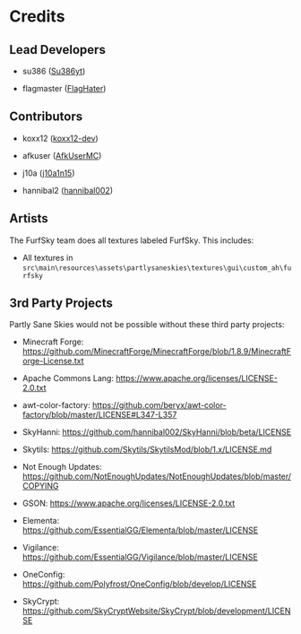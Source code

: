 # Credits

## Lead Developers

- su386 ([Su386yt](https://github.com/Su386yt))

- flagmaster ([FlagHater](https://github.com/FlagHater))

## Contributors

- koxx12 ([koxx12-dev](https://github.com/koxx12-dev))

- afkuser ([AfkUserMC](https://github.com/AfkUserMC))

- j10a ([j10a1n15](https://github.com/j10a1n15))

- hannibal2 ([hannibal002](https://github.com/hannibal002))

## Artists

The FurfSky team does all textures labeled FurfSky. This includes:

- All textures in ``src\main\resources\assets\partlysaneskies\textures\gui\custom_ah\furfsky``

## 3rd Party Projects

Partly Sane Skies would not be possible without these third party projects:

- Minecraft Forge: https://github.com/MinecraftForge/MinecraftForge/blob/1.8.9/MinecraftForge-License.txt

- Apache Commons Lang: https://www.apache.org/licenses/LICENSE-2.0.txt

- awt-color-factory: https://github.com/beryx/awt-color-factory/blob/master/LICENSE#L347-L357

- SkyHanni: https://github.com/hannibal002/SkyHanni/blob/beta/LICENSE

- Skytils: https://github.com/Skytils/SkytilsMod/blob/1.x/LICENSE.md

- Not Enough Updates: https://github.com/NotEnoughUpdates/NotEnoughUpdates/blob/master/COPYING

- GSON: https://www.apache.org/licenses/LICENSE-2.0.txt

- Elementa: https://github.com/EssentialGG/Elementa/blob/master/LICENSE

- Vigilance: https://github.com/EssentialGG/Vigilance/blob/master/LICENSE

- OneConfig: https://github.com/Polyfrost/OneConfig/blob/develop/LICENSE

- SkyCrypt: https://github.com/SkyCryptWebsite/SkyCrypt/blob/development/LICENSE

